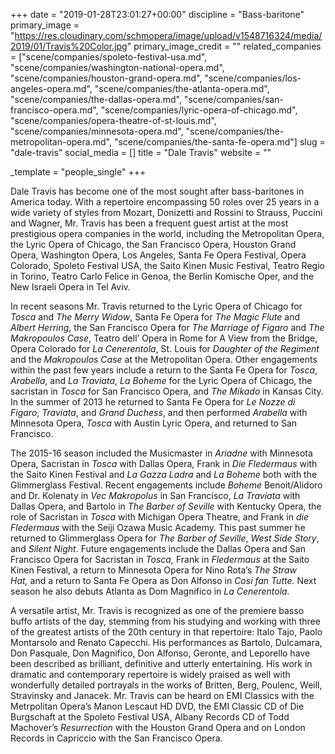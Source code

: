 +++
date = "2019-01-28T23:01:27+00:00"
discipline = "Bass-baritone"
primary_image = "https://res.cloudinary.com/schmopera/image/upload/v1548716324/media/2019/01/Travis%20Color.jpg"
primary_image_credit = ""
related_companies = ["scene/companies/spoleto-festival-usa.md", "scene/companies/washington-national-opera.md", "scene/companies/houston-grand-opera.md", "scene/companies/los-angeles-opera.md", "scene/companies/the-atlanta-opera.md", "scene/companies/the-dallas-opera.md", "scene/companies/san-francisco-opera.md", "scene/companies/lyric-opera-of-chicago.md", "scene/companies/opera-theatre-of-st-louis.md", "scene/companies/minnesota-opera.md", "scene/companies/the-metropolitan-opera.md", "scene/companies/the-santa-fe-opera.md"]
slug = "dale-travis"
social_media = []
title = "Dale Travis"
website = ""

_template = "people_single"
+++
  
Dale Travis has become one of the most sought after bass-baritones in America today. With a repertoire encompassing 50 roles over 25 years in a wide variety of styles from Mozart, Donizetti and Rossini to Strauss, Puccini and Wagner, Mr. Travis has been a frequent guest artist at the most prestigious opera companies in the world, including the Metropolitan Opera, the Lyric Opera of Chicago, the San Francisco Opera, Houston Grand Opera, Washington Opera, Los Angeles, Santa Fe Opera Festival, Opera Colorado, Spoleto Festival USA, the Saito Kinen Music Festival, Teatro Regio in Torino, Teatro Carlo Felice in Genoa, the Berlin Komische Oper, and the New Israeli Opera in Tel Aviv.

In recent seasons Mr. Travis returned to the Lyric Opera of Chicago for _Tosca_ and _The Merry Widow_, Santa Fe Opera for _The Magic Flute_ and _Albert Herring_, the San Francisco Opera for _The Marriage of Figaro_ and _The Makropoulos Case_, Teatro dell’ Opera in Rome for A View from the Bridge, Opera Colorado for _La Cenerentola_, St. Louis for _Daughter of the Regiment_ and the _Makropoulos Case_ at the Metropolitan Opera. Other engagements within the past few years include a return to the Santa Fe Opera for _Tosca_, _Arabella_, and _La Traviata_, _La Boheme_ for the Lyric Opera of Chicago, the sacristan in _Tosca_ for San Francisco Opera, and _The Mikado_ in Kansas City. In the summer of 2013 he returned to Santa Fe Opera for _Le Nozze di Figaro_, _Traviata_, and _Grand Duchess_, and then performed _Arabella_ with Minnesota Opera, _Tosca_ with Austin Lyric Opera, and returned to San Francisco.

The 2015-16 season included the Musicmaster in _Ariadne_ with Minnesota Opera, Sacristan in _Tosca_ with Dallas Opera, Frank in _Die Fledermaus_ with the Saito Kinen Festival and _La Gazza Ladra_ and _La Boheme_ both with the Glimmerglass Festival. Recent engagements include _Boheme_ Benoit/Alidoro and Dr. Kolenaty in _Vec Makropolus_ in San Francisco, _La Traviata_ with Dallas Opera, and Bartolo in _The Barber of Seville_ with Kentucky Opera, the role of Sacristan in _Tosca_ with Michigan Opera Theatre, and Frank in _die Fledermaus_ with the Seiji Ozawa Music Academy. This past summer he returned to Glimmerglass Opera for _The Barber of Seville_, _West Side Story_, and _Silent Night_. Future engagements include the Dallas Opera and San Francisco Opera for Sacristan in _Tosca,_ Frank in _Fledermaus_ at the Saito Kinen Festival, a return to Minnesota Opera for Nino Rota’s _The Straw Hat,_ and a return to Santa Fe Opera as Don Alfonso in _Cosi fan Tutte._ Next season he also debuts Atlanta as Dom Magnifico in _La Cenerentola._

A versatile artist, Mr. Travis is recognized as one of the premiere basso buffo artists of the day, stemming from his studying and working with three of the greatest artists of the 20th century in that repertoire: Italo Tajo, Paolo Montarsolo and Renato Capecchi. His performances as Bartolo, Dulcamara, Don Pasquale, Don Magnifico, Don Alfonso, Geronte, and Leporello have been described as brilliant, definitive and utterly entertaining. His work in dramatic and contemporary repertoire is widely praised as well with wonderfully detailed portrayals in the works of Britten, Berg, Poulenc, Weill, Stravinsky and Janacek. Mr. Travis can be heard on EMI Classics with the Metrpolitan Opera’s Manon Lescaut HD DVD, the EMI Classic CD of Die Burgschaft at the Spoleto Festival USA, Albany Records CD of Todd Machover’s _Resurrection_ with the Houston Grand Opera and on London Records in Capriccio with the San Francisco Opera.